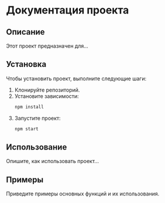 # Документация проекта

## Описание
Этот проект предназначен для...

## Установка
Чтобы установить проект, выполните следующие шаги:

1. Клонируйте репозиторий.
2. Установите зависимости:
   ```bash
   npm install
   ```
3. Запустите проект:
   ```bash
   npm start
   ```

## Использование
Опишите, как использовать проект...

## Примеры
Приведите примеры основных функций и их использования.